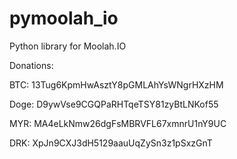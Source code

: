 pymoolah_io
===========

Python library for Moolah.IO

Donations:

BTC: 13Tug6KpmHwAsztY8pGMLAhYsWNgrHXzHM

Doge: D9ywVse9CGQPaRHTqeTSY81zyBtLNKof55

MYR: MA4eLkNmw26dgFsMBRVFL67xmnrU1nY9UC

DRK: XpJn9CXJ3dH5129aauUqZySn3z1pSxzGnT
